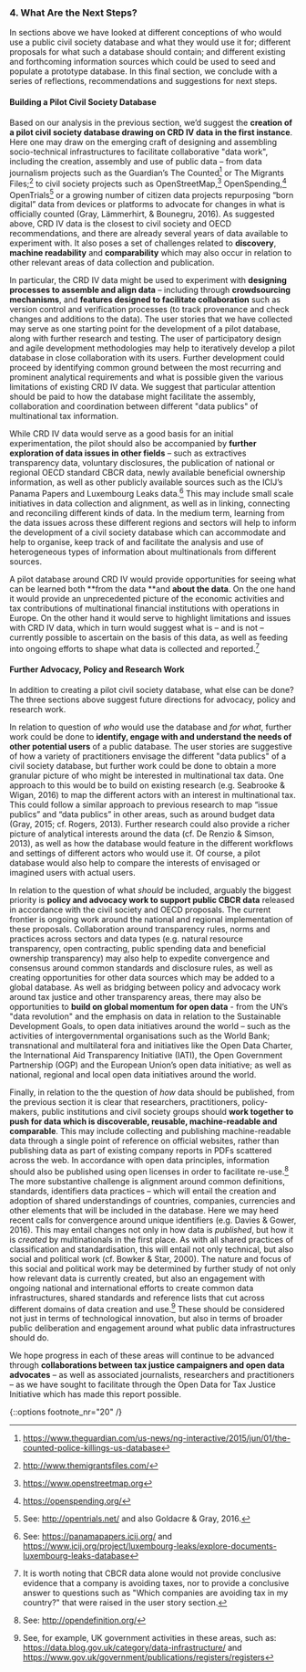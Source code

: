 ### 4. What Are the Next Steps?

In sections above we have looked at different conceptions of who would use a public civil society database and what they would use it for; different proposals for what such a database should contain; and different existing and forthcoming information sources which could be used to seed and populate a prototype database. In this final section, we conclude with a series of reflections, recommendations and suggestions for next steps.

#### Building a Pilot Civil Society Database

Based on our analysis in the previous section, we’d suggest the **creation of a pilot civil society database drawing on CRD IV data in the first instance**. Here one may draw on the emerging craft of designing and assembling socio-technical infrastructures to facilitate collaborative "data work", including the creation, assembly and use of public data – from data journalism projects such as the Guardian’s The Counted[^18] or The Migrants Files;[^19] to civil society projects such as OpenStreetMap,[^20] OpenSpending,[^21] OpenTrials[^22] or a growing number of citizen data projects repurposing “born digital” data from devices or platforms to advocate for changes in what is officially counted (Gray, Lämmerhirt, & Bounegru, 2016). As suggested above, CRD IV data is the closest to civil society and OECD recommendations, and there are already several years of data available to experiment with. It also poses a set of challenges related to **discovery**, **machine readability** and **comparability** which may also occur in relation to other relevant areas of data collection and publication.

In particular, the CRD IV data might be used to experiment with **designing processes to assemble and align data** – including through **crowdsourcing mechanisms**, and **features designed to facilitate collaboration** such as version control and verification processes (to track provenance and check changes and additions to the data). The user stories that we have collected may serve as one starting point for the development of a pilot database, along with further research and testing. The user of participatory design and agile development methodologies may help to iteratively develop a pilot database in close collaboration with its users. Further development could proceed by identifying common ground between the most recurring and prominent analytical requirements and what is possible given the various limitations of existing CRD IV data. We suggest that particular attention should be paid to how the database might facilitate the assembly, collaboration and coordination between different "data publics" of multinational tax information.

While CRD IV data would serve as a good basis for an initial experimentation, the pilot should also be accompanied by **further exploration of data issues in other fields** – such as extractives transparency data, voluntary disclosures, the publication of national or regional OECD standard CBCR data, newly available beneficial ownership information, as well as other publicly available sources such as the ICIJ’s Panama Papers and Luxembourg Leaks data.[^23] This may include small scale initiatives in data collection and alignment, as well as in linking, connecting and reconciling different kinds of data. In the medium term, learning from the data issues across these different regions and sectors will help to inform the development of a civil society database which can accommodate and help to organise, keep track of and facilitate the analysis and use of heterogeneous types of information about multinationals from different sources.

A pilot database around CRD IV would provide opportunities for seeing what can be learned both **from the data **and **about the data**. On the one hand it would provide an unprecedented picture of the economic activities and tax contributions of multinational financial institutions with operations in Europe. On the other hand it would serve to highlight limitations and issues with CRD IV data, which in turn would suggest what is – and is not – currently possible to ascertain on the basis of this data, as well as feeding into ongoing efforts to shape what data is collected and reported.[^24]

#### Further Advocacy, Policy and Research Work

In addition to creating a pilot civil society database, what else can be done? The three sections above suggest future directions for advocacy, policy and research work.

In relation to question of *who* would use the database and *for what*, further work could be done to **identify, engage with and understand the needs of other potential users** of a public database. The user stories are suggestive of how a variety of practitioners envisage the different "data publics" of a civil society database, but further work could be done to obtain a more granular picture of who might be interested in multinational tax data. One approach to this would be to build on existing research (e.g. Seabrooke & Wigan, 2016) to map the different actors with an interest in multinational tax. This could follow a similar approach to previous research to map “issue publics” and “data publics” in other areas, such as around budget data (Gray, 2015; cf. Rogers, 2013). Further research could also provide a richer picture of analytical interests around the data (cf. De Renzio & Simson, 2013), as well as how the database would feature in the different workflows and settings of different actors who would use it. Of course, a pilot database would also help to compare the interests of envisaged or imagined users with actual users.

In relation to the question of what *should* be included, arguably the biggest priority is **policy and advocacy work to support public CBCR data** released in accordance with the civil society and OECD proposals. The current frontier is ongoing work around the national and regional implementation of these proposals. Collaboration around transparency rules, norms and practices across sectors and data types (e.g. natural resource transparency, open contracting, public spending data and beneficial ownership transparency) may also help to expedite convergence and consensus around common standards and disclosure rules, as well as creating opportunities for other data sources which may be added to a global database. As well as bridging between policy and advocacy work around tax justice and other transparency areas, there may also be opportunities to **build on global momentum for open data** - from the UN’s "data revolution" and the emphasis on data in relation to the Sustainable Development Goals, to open data initiatives around the world – such as the activities of intergovernmental organisations such as the World Bank; transnational and multilateral fora and initiatives like the Open Data Charter, the International Aid Transparency Initiative (IATI), the Open Government Partnership (OGP) and the European Union’s open data initiative; as well as national, regional and local open data initiatives around the world.

Finally, in relation to the the question of *how* data should be published, from the previous section it is clear that researchers, practitioners, policy-makers, public institutions and civil society groups should **work together to push for data which is discoverable, reusable, machine-readable and comparable**. This may include collecting and publishing machine-readable data through a single point of reference on official websites, rather than publishing data as part of existing company reports in PDFs scattered across the web. In accordance with open data principles, information should also be published using open licenses in order to facilitate re-use.[^25] The more substantive challenge is alignment around common definitions, standards, identifiers data practices – which will entail the creation and adoption of shared understandings of countries, companies, currencies and other elements that will be included in the database. Here we may heed recent calls for convergence around unique identifiers (e.g. Davies & Gower, 2016). This may entail changes not only in how data is *published*, but how it is *created* by multinationals in the first place. As with all shared practices of classification and standardisation, this will entail not only technical, but also social and political work (cf. Bowker & Star, 2000). The nature and focus of this social and political work may be determined by further study of not only how relevant data is currently created, but also an engagement with ongoing national and international efforts to create common data infrastructures, shared standards and reference lists that cut across different domains of data creation and use.[^26] These should be considered not just in terms of technological innovation, but also in terms of broader public deliberation and engagement around what public data infrastructures should do.

We hope progress in each of these areas will continue to be advanced through **collaborations between tax justice campaigners and open data advocates** – as well as associated journalists, researchers and practitioners – as we have sought to facilitate through the Open Data for Tax Justice Initiative which has made this report possible.

{::options footnote_nr="20" /}
[^18]:  https://www.theguardian.com/us-news/ng-interactive/2015/jun/01/the-counted-police-killings-us-database
[^19]: http://www.themigrantsfiles.com/
[^20]: https://www.openstreetmap.org
[^21]: https://openspending.org/
[^22]: See: http://opentrials.net/ and also Goldacre & Gray, 2016.
[^23]: See: https://panamapapers.icij.org/ and https://www.icij.org/project/luxembourg-leaks/explore-documents-luxembourg-leaks-database
[^24]: It is worth noting that CBCR data alone would not provide conclusive evidence that a company is avoiding taxes, nor to provide a conclusive answer to questions such as "Which companies are avoiding tax in my country?" that were raised in the user story section.
[^25]: See: http://opendefinition.org/
[^26]: See, for example, UK government activities in these areas, such as: https://data.blog.gov.uk/category/data-infrastructure/ and https://www.gov.uk/government/publications/registers/registers
